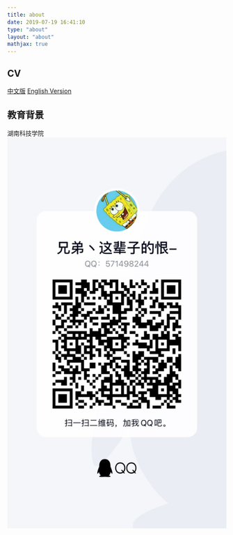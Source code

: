 ```yaml
---
title: about
date: 2019-07-19 16:41:10
type: "about"
layout: "about"
mathjax: true
---
```



## CV
[中文版](/medias/files/)
[English Version](/medias/files/)

## 教育背景
湖南科技学院
![](/medias/contact.jpg)